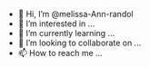 - 👋 Hi, I’m @melissa-Ann-randol
- 👀 I’m interested in ...
- 🌱 I’m currently learning ...
- 💞️ I’m looking to collaborate on ...
- 📫 How to reach me ...

<!---
melissa-Ann-randol/melissa-Ann-randol is a ✨ special ✨ repository because its `README.md` (this file) appears on your GitHub profile.
You can click the Preview link to take a look at your changes.
--->
